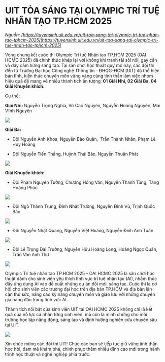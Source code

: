 # UIT TỎA SÁNG TẠI OLYMPIC TRÍ TUỆ NHÂN TẠO TP.HCM 2025

_Nguồn: [https://tuyensinh.uit.edu.vn/uit-toa-sang-tai-olympic-tri-tue-nhan-tao-tphcm-2025](https://tuyensinh.uit.edu.vn/uit-toa-sang-tai-olympic-tri-tue-nhan-tao-tphcm-2025)_

Vòng chung kết cuộc thi Olympic Trí tuệ Nhân tạo TP.HCM 2025 (OAI HCMC 2025) đã chính thức khép lại với không khí tranh tài sôi nổi, gay cấn và đầy cảm hứng sáng tạo. Tại sân chơi học thuật quy mô này, các đội thi đến từ Trường Đại học Công nghệ Thông tin - ĐHQG-HCM (UIT) đã thể hiện bản lĩnh, kiến thức chuyên môn vững vàng cùng tinh thần làm việc nhóm hiệu quả để mang về nhiều thành tích ấn tượng: **01 Giải Nhì, 02 Giải Ba, 04 Giải Khuyến khích**.

Cụ thể: 

**Giải Nhì:** Nguyễn Trọng Nghĩa, Võ Cao Nguyên, Nguyễn Hoàng Nguyên, Mai Vĩnh Nguyên

![](https://tuyensinh.uit.edu.vn/sites/default/files/uploads/images/202504/dsc04038.jpg)

**Giải Ba:**

- Đội Nguyễn Anh Khoa, Nguyễn Bảo Quân,  Trần Thành Nhân, Phạm Lê Huy Hoàng

- Đội Nguyễn Tiến Thắng, Huỳnh Thái Bảo, Nguyễn Thuận Phát

![](https://tuyensinh.uit.edu.vn/sites/default/files/uploads/images/202504/dsc04043.jpg)

**Giải Khuyến khích:** 

- Đội Phạm Nguyên Tường, Chướng Hồng Văn, Nguyễn Thanh Tùng, Tăng Hoàng Phúc

![](https://tuyensinh.uit.edu.vn/sites/default/files/uploads/images/202504/dsc04039.jpg)

- Đội Ngô Thành Trung, Đinh Nhật Trường, Nguyễn Đình Vũ, Trịnh Quốc Bảo

![](https://tuyensinh.uit.edu.vn/sites/default/files/uploads/images/202504/dsc04049.jpg)

- Đội Nguyễn Nhật Quang, Nguyễn Việt Hoàng, Nguyễn Đình Anh Tuấn

![](https://tuyensinh.uit.edu.vn/sites/default/files/uploads/images/202504/dsc04057.jpg)

- Đội Lê Trọng Đại Trường, Nguyễn Hữu Hoàng Long, Hoàng Ngọc Quân, Trần Văn Anh Thư

![](https://tuyensinh.uit.edu.vn/sites/default/files/uploads/images/202504/dsc04061.jpg)

Olympic Trí tuệ nhân tạo TP.HCM 2025 - OAI HCMC 2025 là sân chơi học thuật dành cho sinh viên yêu thích lĩnh vực trí tuệ nhân tạo (AI), nhằm thúc đẩy ứng dụng AI vào đề xuất những dự án đổi mới, sáng tạo. Cuộc thi là cơ hội cho sinh viên các trường đại học trên địa bàn TP.HCM và địa bàn lân cận thử sức, nâng cao kỹ năng chuyên môn và giao lưu với những chuyên gia hàng đầu trong lĩnh vực AI.

Thành tích nổi bật của sinh viên UIT tại OAI HCMC 2025 không chỉ là kết quả của nỗ lực cá nhân từng sinh viên, mà còn là minh chứng cho môi trường học tập năng động, sáng tạo và định hướng nghiên cứu chuyên sâu tại UIT.

![](https://tuyensinh.uit.edu.vn/sites/default/files/uploads/images/202504/dsc04031.jpg)

Xin chúc mừng các đội thi UIT! Chúc các bạn sẽ tiếp tục giữ vững tinh thần học hỏi, đam mê khám phá, chinh phục thêm nhiều đỉnh cao mới trong hành trình học thuật và nghề nghiệp phía trước.